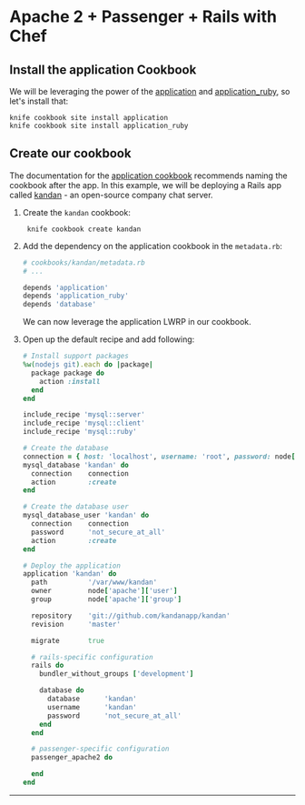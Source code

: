 Apache 2 + Passenger + Rails with Chef
======================================

Install the application Cookbook
--------------------------------
We will be leveraging the power of the [application][application] and [application_ruby][application-ruby], so let's install that:

    knife cookbook site install application
    knife cookbook site install application_ruby


Create our cookbook
-------------------
The documentation for the [application cookbook][application] recommends naming the cookbook after the app. In this example, we will be deploying a Rails app called [kandan][kandan] - an open-source company chat server.

1. Create the `kandan` cookbook:

        knife cookbook create kandan

2. Add the dependency on the application cookbook in the `metadata.rb`:

    ```ruby
    # cookbooks/kandan/metadata.rb
    # ...

    depends 'application'
    depends 'application_ruby'
    depends 'database'
    ```

    We can now leverage the application LWRP in our cookbook.

3. Open up the default recipe and add following:

    ```ruby
    # Install support packages
    %w(nodejs git).each do |package|
      package package do
        action :install
      end
    end

    include_recipe 'mysql::server'
    include_recipe 'mysql::client'
    include_recipe 'mysql::ruby'

    # Create the database
    connection = { host: 'localhost', username: 'root', password: node['mysql']['server_root_password'] }
    mysql_database 'kandan' do
      connection    connection
      action        :create
    end

    # Create the database user
    mysql_database_user 'kandan' do
      connection    connection
      password      'not_secure_at_all'
      action        :create
    end

    # Deploy the application
    application 'kandan' do
      path          '/var/www/kandan'
      owner         node['apache']['user']
      group         node['apache']['group']

      repository    'git://github.com/kandanapp/kandan'
      revision      'master'

      migrate       true

      # rails-specific configuration
      rails do
        bundler_without_groups ['development']

        database do
          database      'kandan'
          username      'kandan'
          password      'not_secure_at_all'
        end
      end

      # passenger-specific configuration
      passenger_apache2 do

      end
    end
    ```

- - -

  [application]: https://github.com/opscode-cookbooks/application "Chef Application Cookbook"
  [application-ruby]: https://github.com/opscode-cookbooks/application_ruby "Chef Application Ruby Cookbook"
  [kandan]: https://github.com/kandanapp/kandan "Kandan app"
